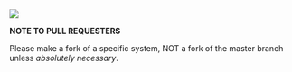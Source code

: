 <img src="https://github.com/Qix-/Vexal/raw/master/vexal.png" />

**NOTE TO PULL REQUESTERS** 

Please make a fork of a specific system, NOT a fork of the master branch unless *absolutely necessary*.
